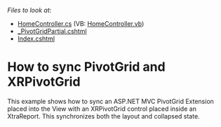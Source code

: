 <!-- default file list -->
*Files to look at*:

* [HomeController.cs](./CS/DXWebApplication3/Controllers/HomeController.cs) (VB: [HomeController.vb](./VB/DXWebApplication3/Controllers/HomeController.vb))
* [_PivotGridPartial.cshtml](./CS/DXWebApplication3/Views/Home/_PivotGridPartial.cshtml)
* [Index.cshtml](./CS/DXWebApplication3/Views/Home/Index.cshtml)
<!-- default file list end -->
# How to sync PivotGrid and XRPivotGrid


This example shows how to sync an ASP.NET MVC PivotGrid Extension placed into the View with an XRPivotGrid control placed inside an XtraReport. This synchronizes both the layout and collapsed state.

<br/>



